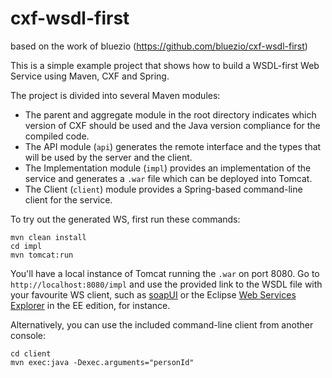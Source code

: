 cxf-wsdl-first
==============

based on the work of bluezio (https://github.com/bluezio/cxf-wsdl-first)
 
This is a simple example project that shows how to build a WSDL-first Web Service using Maven, CXF and Spring.

The project is divided into several Maven modules:

- The parent and aggregate module in the root directory indicates which version of CXF should be used and the Java version compliance for the compiled code.
- The API module (`api`) generates the remote interface and the types that will be used by the server and the client.
- The Implementation module (`impl`) provides an implementation of the service and generates a `.war` file which can be deployed into Tomcat.
- The Client (`client`) module provides a Spring-based command-line client for the service.

To try out the generated WS, first run these commands:

    mvn clean install
    cd impl
    mvn tomcat:run

You'll have a local instance of Tomcat running the `.war` on port 8080. Go to `http://localhost:8080/impl` and use the provided link to the WSDL file with your favourite WS client, such as [soapUI](http://www.soapui.org/) or the Eclipse [Web Services Explorer](http://help.eclipse.org/juno/index.jsp?topic=%2Forg.eclipse.jst.ws.consumption.ui.doc.user%2Ftasks%2Ftstrtexp.html) in the EE edition, for instance.

Alternatively, you can use the included command-line client from another console:

    cd client
    mvn exec:java -Dexec.arguments="personId"
